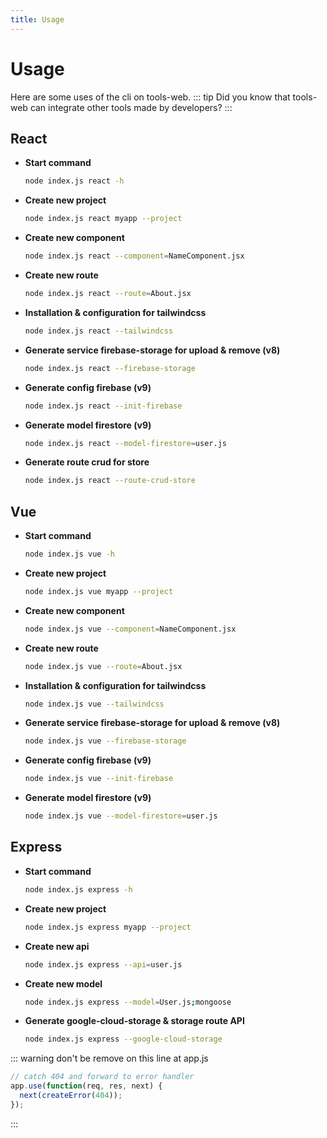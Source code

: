 ```yaml
---
title: Usage
---
```

# Usage
Here are some uses of the cli on tools-web.
::: tip
Did you know that tools-web can integrate other tools made by developers?
:::
## React
- **Start command**
	```bash
	node index.js react -h
	```
- **Create new project**
	```bash
	node index.js react myapp --project
	```
- **Create new component**
	```bash
	node index.js react --component=NameComponent.jsx
	```
- **Create new route**
	```bash
	node index.js react --route=About.jsx
	```
- **Installation & configuration for tailwindcss**
	```bash
	node index.js react --tailwindcss
	```
- **Generate service firebase-storage for upload & remove (v8)**
	```bash
	node index.js react --firebase-storage
	```
- **Generate config firebase (v9)**
	```bash
	node index.js react --init-firebase
	```
- **Generate model firestore (v9)**
	```bash
	node index.js react --model-firestore=user.js
	```
- **Generate route crud for store**
	```bash
	node index.js react --route-crud-store
	```
## Vue
- **Start command**
	```bash
	node index.js vue -h
	```
- **Create new project**
	```bash
	node index.js vue myapp --project
	```
- **Create new component**
	```bash
	node index.js vue --component=NameComponent.jsx
	```
- **Create new route**
	```bash
	node index.js vue --route=About.jsx
	```
- **Installation & configuration for tailwindcss**
	```bash
	node index.js vue --tailwindcss
	```
- **Generate service firebase-storage for upload & remove (v8)**
	```bash
	node index.js vue --firebase-storage
	```
- **Generate config firebase (v9)**
	```bash
	node index.js vue --init-firebase
	```
- **Generate model firestore (v9)**
	```bash
	node index.js vue --model-firestore=user.js
	```

## Express
- **Start command**
	```bash
	node index.js express -h
	```
- **Create new project**
	```bash
	node index.js express myapp --project
	```
- **Create new api**
	```bash
	node index.js express --api=user.js
	```
- **Create new model**
	```bash
	node index.js express --model=User.js;mongoose
	```
- **Generate google-cloud-storage & storage route API**
	```bash
	node index.js express --google-cloud-storage
	```
::: warning
don't be remove on this line at app.js
```javascript {1}
// catch 404 and forward to error handler
app.use(function(req, res, next) {
  next(createError(404));
});
```
:::